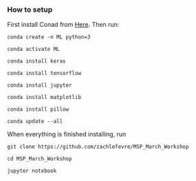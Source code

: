 ### How to setup
First install Conad from [Here](https://conda.io/miniconda.html). Then run:
```
conda create -n ML python=3
```
```
conda activate ML
```
```
conda install keras
```
```
conda install tensorflow
```
```
conda install jupyter
```
```
conda install matplotlib
```
```
conda install pillow
```
```
conda update --all
```
When everything is finished installing, run
```
git clone https://github.com/zachlefevre/MSP_March_Workshop
```
```
cd MSP_March_Workshop
```
```
jupyter notebook
```


